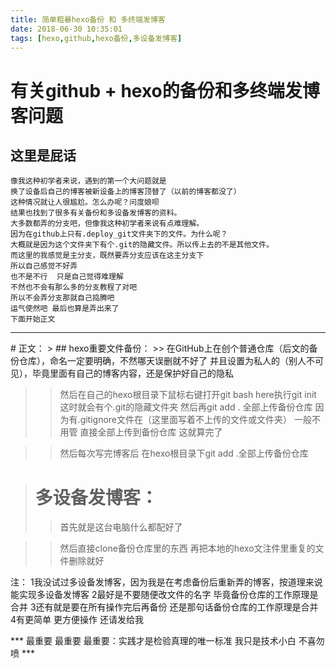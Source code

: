 ```yaml
---
title: 简单粗暴hexo备份 和 多终端发博客
date: 2018-06-30 10:35:01
tags: [hexo,github,hexo备份,多设备发博客]
---
```


 # 有关github + hexo的备份和多终端发博客问题
 ## 这里是屁话
	像我这种初学者来说，遇到的第一个大问题就是  
	换了设备后自己的博客被新设备上的博客顶替了（以前的博客都没了）
	这种情况就让人很尴尬。怎么办呢？问度娘呗
	结果也找到了很多有关备份和多设备发博客的资料。
	大多数都弄的分支吧，但像我这种初学者来说有点难理解。
	因为在github上只有.deploy_git文件夹下的文件。为什么呢？
	大概就是因为这个文件夹下有个.git的隐藏文件。所以传上去的不是其他文件。
	而这里的我感觉是主分支，既然要弄分支应该在这主分支下
	所以自己感觉不好弄
	也不是不行  只是自己觉得难理解
	不然也不会有那么多的分支教程了对吧
	所以不会弄分支那就自己捣腾吧
	运气使然吧 最后也算是弄出来了
	下面开始正文
  <hr>
 # 正文：
 > ## hexo重要文件备份：
 >> 在GitHub上在创个普通仓库（后文的备份仓库），命名一定要明确，不然哪天误删就不好了
	并且设置为私人的（别人不可见），毕竟里面有自己的博客内容，还是保护好自己的隐私

 >> 然后在自己的hexo根目录下鼠标右键打开git bash here执行git init
	这时就会有个.git的隐藏文件夹 然后再git add . 全部上传备份仓库
	因为有.gitignore文件在（这里面写着不上传的文件或文件夹）
	一般不用管  直接全部上传到备份仓库 这就算完了

 >> 然后每次写完博客后 在hexo根目录下git add .全部上传备份仓库

 <!--more-->
 > # 多设备发博客：
 >>  首先就是这台电脑什么都配好了

 >>  然后直接clone备份仓库里的东西 再把本地的hexo文注件里重复的文件删除就好

注：
   1我没试过多设备发博客，因为我是在考虑备份后重新弄的博客，按道理来说能实现多设备发博客
   2最好是不要随便改文件的名字  毕竟备份仓库的工作原理是合并
   3还有就是要在所有操作完后再备份  还是那句话备份仓库的工作原理是合并
   4有更简单 更方便操作 还请发给我

 
  *** 最重要 最重要 最重要：实践才是检验真理的唯一标准 我只是技术小白  不喜勿喷 ***
